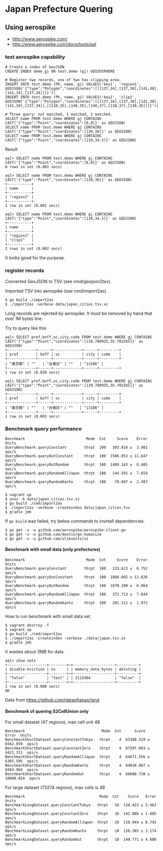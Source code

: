 # Japan Prefecture Quering

## Using aerospike

*   http://www.aerospike.com/
*   http://www.aerospike.com/docs/tools/aql

### test aerospike capability

```
# Create a index of GeoJSON
CREATE INDEX demo_gj ON test.demo (gj) GEO2DSPHERE

# Register two records, one of two has clipping area.
INSERT INTO test.demo (PK, name, gj) VALUES('key1', 'region1', GEOJSON('{"type":"Polygon","coordinates":[[[137,34],[137,38],[141,38],[141,34],[137,34]]]}'))
INSERT INTO test.demo (PK, name, gj) VALUES('key2', 'clip1', GEOJSON('{"type":"Polygon","coordinates":[[[137,34],[137,38],[141,38],[141,34],[137,34]],[[138,35],[140,35],[140,37],[138,37],[138,35]]]}'))

# Three query: not matched, 1 matched, 2 matched.
SELECT name FROM test.demo WHERE gj CONTAINS CAST('{"type":"Point","coordinates":[0,0]}' as GEOJSON)
SELECT name FROM test.demo WHERE gj CONTAINS CAST('{"type":"Point","coordinates":[139,36]}' as GEOJSON)
SELECT name FROM test.demo WHERE gj CONTAINS CAST('{"type":"Point","coordinates":[139,34.5]}' as GEOJSON)
```

Result

```
aql> SELECT name FROM test.demo WHERE gj CONTAINS CAST('{"type":"Point","coordinates":[0,0]}' as GEOJSON)
0 rows in set (0.001 secs)

aql> SELECT name FROM test.demo WHERE gj CONTAINS CAST('{"type":"Point","coordinates":[139,36]}' as GEOJSON)
+-----------+
| name      |
+-----------+
| "region1" |
+-----------+
1 row in set (0.002 secs)

aql> SELECT name FROM test.demo WHERE gj CONTAINS CAST('{"type":"Point","coordinates":[139,34.5]}' as GEOJSON)
+-----------+
| name      |
+-----------+
| "region1" |
| "clip1"   |
+-----------+
2 rows in set (0.002 secs)
```

It looks good for the purpose.

### register records

Converted GeoJSON to TSV (see cmd/geojson2tsv).

Imported TSV into aerospike (see cmd/import2as).

    $ go build ./import2as
    $ ./import2as -verbose data/japan_cities.tsv.xz

Long records are rejected by aerospike.
It must be removed by hand that over 1M bytes line.

Try to query like this

```
aql> SELECT pref,boff,oc,city,code FROM test.demo WHERE gj CONTAINS CAST('{"type":"Point","coordinates":[139.780935,35.702265]}' as GEOJSON)
+-------------+------+-------------+------+---------+
| pref        | boff | oc          | city | code    |
+-------------+------+-------------+------+---------+
| "東京都" | ""   | "台東区" | ""   | "13106" |
+-------------+------+-------------+------+---------+
1 row in set (0.030 secs)

aql> SELECT pref,boff,oc,city,code FROM test.demo WHERE gj CONTAINS CAST('{"type":"Point","coordinates":[139.780935,35.702265]}' as GEOJSON)
+-------------+------+-------------+------+---------+
| pref        | boff | oc          | city | code    |
+-------------+------+-------------+------+---------+
| "東京都" | ""   | "台東区" | ""   | "13106" |
+-------------+------+-------------+------+---------+
1 row in set (0.003 secs)
```

### Benchmark query performance

```
Benchmark                            Mode  Cnt     Score    Error  Units
QueryBenchmark.queryConstant        thrpt  100   383.016 ±  3.982  ops/s
QueryBenchmark.queryOutConstant     thrpt  100  1506.053 ± 11.647  ops/s
QueryBenchmark.queryOutRandom       thrpt  100  1489.143 ±  8.485  ops/s
QueryBenchmark.queryRandomAllJapan  thrpt  100   144.591 ±  7.659  ops/s
QueryBenchmark.queryRandomKanto     thrpt  100    70.607 ±  2.387  ops/s
```

```
$ vagrant up
$ unxz -k data/japan_cities.tsv.xz
$ go build ./cmd/import2as
$ ./import2as -verbose -createindex data/japan_cities.tsv
$ gradle jmh
```

If `go build` was failed, try below commands to insntall dependencies.

```
$ go get -v -u github.com/aerospike/aerospike-client-go
$ go get -v -u github.com/dustin/go-humanize
$ go get -v -u github.com/ulikunitz/xz
```

#### Benchmark with small data (only prefectures)

```
Benchmark                            Mode  Cnt     Score    Error  Units
QueryBenchmark.queryConstant        thrpt  100   133.613 ±  0.752  ops/s
QueryBenchmark.queryOutConstant     thrpt  100  1868.665 ± 13.626  ops/s
QueryBenchmark.queryOutRandom       thrpt  100  1878.190 ±  6.964  ops/s
QueryBenchmark.queryRandomAllJapan  thrpt  100   372.713 ±  7.644  ops/s
QueryBenchmark.queryRandomKanto     thrpt  100   201.212 ±  1.972  ops/s
```

How to run benchmark with small data set.

```
$ vagrant destroy -f
$ vagrant up
$ go build ./cmd/import2as
$ ./import2as -createindex -verbose ./data/japan.tsv.xz
$ gradle jmh
```

It wastes about 3MB for data.

```
aql> show sets
+------------------+--------+~+-------------------+----------+
| disable-eviction | ns     | | memory_data_bytes | deleting |
+------------------+--------+~+-------------------+----------+
| "false"          | "test" | | 3113364           | "false"  |
+------------------+--------+~+-------------------+----------+
1 row in set (0.000 secs)
OK
```

Data from <https://github.com/dataofjapan/land>

#### Benchmark of quering S2CellUnion only

For small dataset (47 regions), max cell unit 48 

```
Benchmark                                   Mode  Cnt      Score       Error  Units
BenchmarkShortDataset.queryConstantTokyo   thrpt    4  65388.519 ±  6562.859  ops/s
BenchmarkShortDataset.queryConstantZero    thrpt    4  67597.003 ±  4421.311  ops/s
BenchmarkShortDataset.queryRandomAllJapan  thrpt    4  64671.556 ±  6365.595  ops/s
BenchmarkShortDataset.queryRandomKanto     thrpt    4  64830.067 ±  8364.964  ops/s
BenchmarkShortDataset.queryRandomOut       thrpt    4  66088.738 ± 10098.824  ops/s
```

For large dataset (73274 regions), max cells is 48

```
Benchmark                                  Mode  Cnt    Score   Error  Units
BenchmarkLongDataset.queryConstantTokyo   thrpt   10  136.423 ± 3.463  ops/s
BenchmarkLongDataset.queryConstantZero    thrpt   10  142.088 ± 1.405  ops/s
BenchmarkLongDataset.queryRandomAllJapan  thrpt   10  138.944 ± 0.742  ops/s
BenchmarkLongDataset.queryRandomKanto     thrpt   10  136.385 ± 3.174  ops/s
BenchmarkLongDataset.queryRandomOut       thrpt   10  140.771 ± 4.800  ops/s
```
